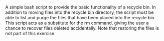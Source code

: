 A simple bash script to provide the basic functionality of a recycle bin. 
In addition to moving files into the recycle bin directory, the script must be able to list and
purge the files that have been placed into the recycle bin. This script acts as a substitute for 
the rm command, giving the user a chance to recover files deleted accidentally. Note that 
restoring the files is not part of this exercise.